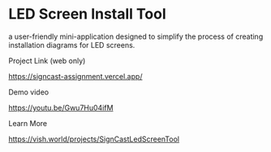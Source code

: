 # LED Screen Install Tool

a user-friendly mini-application designed to simplify the process of creating installation diagrams for LED screens.

Project Link (web only)

https://signcast-assignment.vercel.app/

Demo video

https://youtu.be/Gwu7Hu04ifM

Learn More

https://vish.world/projects/SignCastLedScreenTool
